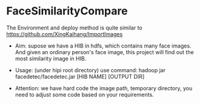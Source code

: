 # FaceSimilarityCompare
The Environment and deploy method is quite similar to https://github.com/XingKaihang/ImportImages

* Aim: supose we have a HIB in hdfs, which contains many face images. And given an ordinary person's face image, this project will find out the most similarity image in HIB.

* Usage: (under hipi root directory) use command: hadoop jar facedetec/facedetec.jar [HIB NAME] [OUTPUT DIR]

* Attention: we have hard code the image path, temporary directory, you need to adjust some code based on your requirements.
